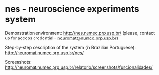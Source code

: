 nes - neuroscience experiments system
=====================================


Demonstration environment: 
  http://nes.numec.prp.usp.br/
  (please, contact us for access credential - neuromat@numec.prp.usp.br)

Step-by-step description of the system (in Brazilian Portuguese): 
  http://neuromat.numec.prp.usp.br/nes/
  
Screenshots: 
  http://neuromat.numec.prp.usp.br/relatorio/screenshots/funcionalidades/
